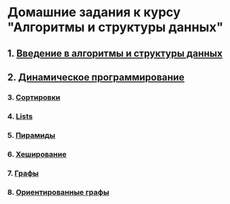 # Домашние задания к курсу "Алгоритмы и структуры данных"

## 1. [Введение в алгоритмы и структуры данных]()

## 2. [Динамическое программирование]()

### 3. [Сортировки]()

### 4. [Lists]()

### 5. [Пирамиды]() 

### 6. [Хеширование]()

### 7. [Графы]()

### 8. [Ориентированные графы]()
